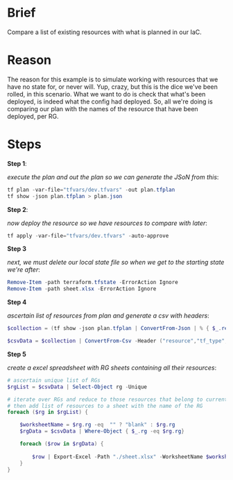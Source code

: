 # Brief

Compare a list of existing resources with what is planned in our IaC.

# Reason

The reason for this example is to simulate working with resources that we have no state for, or never will.  Yup, crazy, but this is the dice we've been rolled, in this scenario.  What we want to do is check that what's been deployed, is indeed what the config had deployed.  So, all we're doing is comparing our plan with the names of the resource that have been deployed, per RG.

# Steps

**Step 1**:

_execute the plan and out the plan so we can generate the JSoN from this_:

```powershell
tf plan -var-file="tfvars/dev.tfvars" -out plan.tfplan
tf show -json plan.tfplan > plan.json
```

**Step 2**:

_now deploy the resource so we have resources to compare with later_:

```powershell
tf apply -var-file="tfvars/dev.tfvars" -auto-approve
```

**Step 3**

_next, we must delete our local state file so when we get to the starting state we're after_:

```powershell
Remove-Item -path terraform.tfstate -ErrorAction Ignore
Remove-Item -path sheet.xlsx -ErrorAction Ignore
```

**Step 4**

_ascertain list of resources from plan and generate a csv with headers_:

```powershell
$collection = (tf show -json plan.tfplan | ConvertFrom-Json | % { $_.resource_changes } | ? { $_.change.actions -contains "create" } | % { $_.change.after.name + "," + $_.type + "," + $_.change.after.resource_group_name + "," + $_.change.after.location + "," + (Get-AzResource -Name $_.change.after.name).ResourceId + "," + (Get-AzResource -Name $_.change.after.name).ResourceType})

$csvData = $collection | ConvertFrom-Csv -Header ("resource","tf_type","rg","location", "resource_id", "resource_type")
```

**Step 5**

_create a excel spreadsheet with RG sheets containing all their resources_:

```powershell
# ascertain unique list of RGs
$rgList = $csvData | Select-Object rg -Unique

# iterate over RGs and reduce to those resources that belong to current RG 
# then add list of resources to a sheet with the name of the RG
foreach ($rg in $rgList) {

    $worksheetName = $rg.rg -eq  "" ? "blank" : $rg.rg
    $rgData = $csvData | Where-Object { $_.rg -eq $rg.rg} 

    foreach ($row in $rgData) {
      
        $row | Export-Excel -Path "./sheet.xlsx" -WorksheetName $worksheetName -Append
    }
}
```